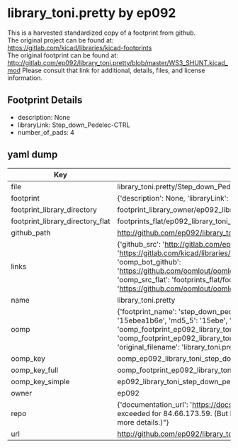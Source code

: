 # library_toni.pretty by ep092  
This is a harvested standardized copy of a footprint from github.  
The original project can be found at:  
https://gitlab.com/kicad/libraries/kicad-footprints  
The original footprint can be found at:
http://gitlab.com/ep092/library_toni.pretty/blob/master/WS3_SHUNT.kicad_mod
Please consult that link for additional, details, files, and license information.  
## Footprint Details
* description: None  
* libraryLink: Step_down_Pedelec-CTRL  
* number_of_pads: 4  
## yaml dump  
| Key | Value |  
| --- | --- |  
| file | library_toni.pretty/Step_down_Pedelec-CTRL.kicad_mod |  
| footprint | {'description': None, 'libraryLink': 'Step_down_Pedelec-CTRL', 'number_of_pads': 4} |  
| footprint_library_directory | footprint_library_owner/ep092_library_toni.pretty |  
| footprint_library_directory_flat | footprints_flat/ep092_library_toni_step_down_pedelec_ctrl/working |  
| github_path | http://github.com/ep092/library_toni.pretty/blob/master/Step_down_Pedelec-CTRL.kicad_mod |  
| links | {'github_src': 'http://gitlab.com/ep092/library_toni.pretty/blob/master/WS3_SHUNT.kicad_mod', 'github_src_repo': 'https://gitlab.com/kicad/libraries/kicad-footprints', 'oomp_bot': 'footprints/ep092_library_toni_step_down_pedelec_ctrl/working', 'oomp_bot_github': 'https://github.com/oomlout/oomlout_oomp_footprint_bot/tree/main/footprints/ep092_library_toni_step_down_pedelec_ctrl/working', 'oomp_src_flat': 'footprints_flat/footprints_flat/ep092_library_toni_step_down_pedelec_ctrl/working', 'oomp_src_flat_github': 'https://github.com/oomlout/oomlout_oomp_footprint_src/tree/main/footprints_flat/ep092_library_toni_step_down_pedelec_ctrl/working'} |  
| name | library_toni.pretty |  
| oomp | {'footprint_name': 'step_down_pedelec_ctrl', 'library_name': 'library_toni', 'md5': '15ebea1b6e58fbdeea9a9fa5f662beb5', 'md5_10': '15ebea1b6e', 'md5_5': '15ebe', 'md5_6': '15ebea', 'oomp_key': 'oomp_ep092_library_toni_step_down_pedelec_ctrl', 'oomp_key_extra': 'oomp_footprint_ep092_library_toni_step_down_pedelec_ctrl', 'oomp_key_full': 'oomp_footprint_ep092_library_toni_step_down_pedelec_ctrl_15ebea', 'oomp_key_simple': 'ep092_library_toni_step_down_pedelec_ctrl', 'original_filename': 'library_toni.pretty/Step_down_Pedelec-CTRL.kicad_mod', 'owner_name': 'ep092'} |  
| oomp_key | oomp_ep092_library_toni_step_down_pedelec_ctrl |  
| oomp_key_full | oomp_footprint_ep092_library_toni_step_down_pedelec_ctrl |  
| oomp_key_simple | ep092_library_toni_step_down_pedelec_ctrl |  
| owner | ep092 |  
| repo | {'documentation_url': 'https://docs.github.com/rest/overview/resources-in-the-rest-api#rate-limiting', 'message': "API rate limit exceeded for 84.66.173.59. (But here's the good news: Authenticated requests get a higher rate limit. Check out the documentation for more details.)"} |  
| url | http://github.com/ep092/library_toni.pretty |  

